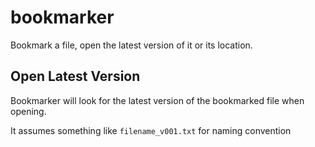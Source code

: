 # bookmarker
Bookmark a file, open the latest version of it or its location.

## Open Latest Version

Bookmarker will look for the latest version of the bookmarked file when opening.

It assumes something like `filename_v001.txt` for naming convention



